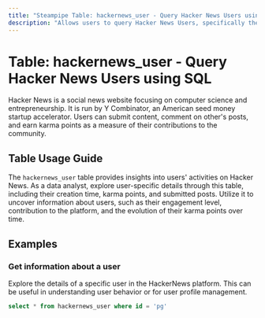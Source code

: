 ```yaml
---
title: "Steampipe Table: hackernews_user - Query Hacker News Users using SQL"
description: "Allows users to query Hacker News Users, specifically their ID, creation time, karma points, and submitted posts, providing insights into user activity and engagement on the platform."
---
```


# Table: hackernews_user - Query Hacker News Users using SQL

Hacker News is a social news website focusing on computer science and entrepreneurship. It is run by Y Combinator, an American seed money startup accelerator. Users can submit content, comment on other's posts, and earn karma points as a measure of their contributions to the community.

## Table Usage Guide

The `hackernews_user` table provides insights into users' activities on Hacker News. As a data analyst, explore user-specific details through this table, including their creation time, karma points, and submitted posts. Utilize it to uncover information about users, such as their engagement level, contribution to the platform, and the evolution of their karma points over time.

## Examples

### Get information about a user
Explore the details of a specific user in the HackerNews platform. This can be useful in understanding user behavior or for user profile management.

```sql
select * from hackernews_user where id = 'pg'
```